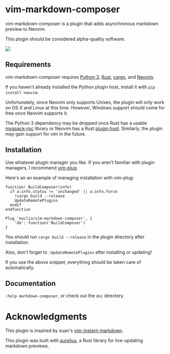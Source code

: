 # vim-markdown-composer

vim-markdown-composer is a plugin that adds asynchronous markdown preview to
Neovim.

This plugin should be considered alpha-quality software.

![](http://i.imgur.com/TVJ0wCn.gif)

## Requirements

vim-markdown-composer requires [Python 3], [Rust], [cargo], and [Neovim].

If you haven't already installed the Python plugin host, install it with `pip
install neovim`.

Unfortunately, since Neovim only supports Unixes, the plugin will only work on
OS X and Linux at this time. However, Windows support should come for free once
Neovim supports it.

The Python 3 dependency may be dropped once Rust has a usable [msgpack-rpc]
library or Neovim has a Rust [plugin host][Neovim remote plugin]. Similarly, the
plugin may gain support for vim in the future.

## Installation

Use whatever plugin manager you like. If you aren't familiar with plugin
managers, I recommend [vim-plug].

Here's an an example of managing installation with vim-plug:

```vim
function! BuildComposer(info)
  if a:info.status != 'unchanged' || a:info.force
    !cargo build --release
    UpdateRemotePlugins
  endif
endfunction

Plug 'euclio/vim-markdown-composer', {
    'do': function('BuildComposer')
}
```

You should run `cargo build --release` in the plugin directory after
installation.

Also, don't forget to `:UpdateRemotePlugins` after installing or updating!

If you use the above snippet, everything should be taken care of automatically.

## Documentation

`:help markdown-composer`, or check out the `doc` directory.

# Acknowledgments

This plugin is inspired by suan's [vim-instant-markdown].

This plugin was built with [aurelius], a Rust library for live-updating markdown
previews.

[Python 3]: https://www.python.org/downloads/
[Rust]: http://www.rust-lang.org/
[cargo]: https://crates.io/
[Neovim]: http://neovim.io/
[vim-instant-markdown]: https://github.com/suan/vim-instant-markdown
[Neovim remote plugin]: http://neovim.io/doc/user/remote_plugin.html
[vim-plug]: https://github.com/junegunn/vim-plug
[msgpack-rpc]: https://github.com/msgpack-rpc/msgpack-rpc
[aurelius]: https://github.com/euclio/aurelius

